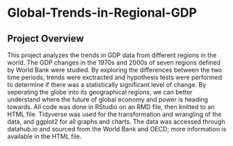 # Global-Trends-in-Regional-GDP
## Project Overview
This project analyzes the trends in GDP data from different regions in the world. The GDP changes in the 1970s and 2000s of seven regions defined by World Bank were studied. By exploring the differences between the two time periods, trends were exctracted and hypothesis tests were performed to determine if there was a statistically significant level of change. By seperating the globe into its geographical regions, we can better understand where the future of global economy and power is heading towards. All code was done in RStudio on an RMD file, then knitted to an HTML file. Tidyverse was used for the transformation and wrangling of the data, and ggplot2 for all graphs and charts. The data was accessed through datahub.io and sourced from the World Bank and OECD; more information is available in the HTML file.
